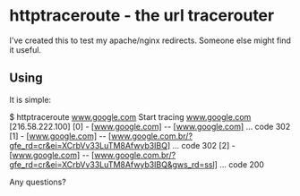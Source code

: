 # httptraceroute - the url tracerouter

I've created this to test my apache/nginx redirects. 
Someone else might find it useful.

## Using

It is simple:

$ httptraceroute www.google.com 
Start tracing www.google.com [216.58.222.100] 
[0] - [www.google.com] -- [www.google.com] ... code 302 
[1] - [www.google.com] -- [www.google.com.br/?gfe_rd=cr&ei=XCrbVv33LuTM8Afwyb3IBQ] ... code 302 
[2] - [www.google.com] -- [www.google.com.br/?gfe_rd=cr&ei=XCrbVv33LuTM8Afwyb3IBQ&gws_rd=ssl] ... code 200 

Any questions?
